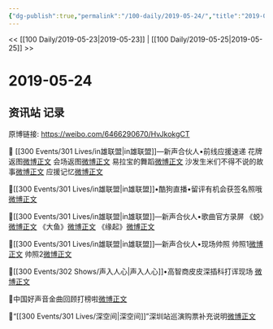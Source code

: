 ```yaml
---
{"dg-publish":true,"permalink":"/100-daily/2019-05-24/","title":"2019-05-24"}
---
```



<< [[100 Daily/2019-05-23\|2019-05-23]] | [[100 Daily/2019-05-25\|2019-05-25]] >>

# 2019-05-24

## 资讯站 记录

原博链接: https://weibo.com/6466290670/HvJkokgCT

🌸 [[300 Events/301 Lives/in雄联盟\|in雄联盟]]—新声合伙人•前线应援速递
花牌返图[微博正文](https://m.weibo.cn/6466290670/4375438723844315)
会场返图[微博正文](https://m.weibo.cn/6466290670/4375448412551016)
易拉宝的舞蹈[微博正文](https://m.weibo.cn/5516625428/4375480998111907)
沙发生米们不得不说的故事[微博正文](https://m.weibo.cn/6466290670/4375481958603490)
应援记忆[微博正文](https://m.weibo.cn/6466290670/4375547616399000)

🌸[[300 Events/301 Lives/in雄联盟\|in雄联盟]]•酷狗直播•留评有机会获签名照哦
[微博正文](https://m.weibo.cn/6466290670/4375560614462286)

🌸[[300 Events/301 Lives/in雄联盟\|in雄联盟]]—新声合伙人•歌曲官方录屏
《蜕》[微博正文](https://m.weibo.cn/6466290670/4375580189850635)
《大鱼》[微博正文](https://m.weibo.cn/6466290670/4375587734443845)
《缘起》[微博正文](https://m.weibo.cn/6466290670/4375597671211151)

🌸[[300 Events/301 Lives/in雄联盟\|in雄联盟]]—新声合伙人•现场帅照
帅照1[微博正文](https://m.weibo.cn/6466290670/4375609784052731)
帅照2[微博正文](https://m.weibo.cn/6466290670/4375610723737729)

🌸[[300 Events/302 Shows/声入人心\|声入人心]]•高智商皮皮深插科打诨现场
[微博正文](https://m.weibo.cn/6677211509/4375515487845231)

🌸中国好声音金曲回顾打榜啦[微博正文](https://m.weibo.cn/6466290670/4375504921973098)

🌸“[[300 Events/301 Lives/深空间\|深空间]]”深圳站巡演购票补充说明[微博正文](https://m.weibo.cn/6466290670/4375562841429075)
